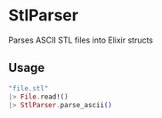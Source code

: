 # StlParser

Parses ASCII STL files into Elixir structs

## Usage

```elixir
"file.stl"
|> File.read!()
|> StlParser.parse_ascii()
```
